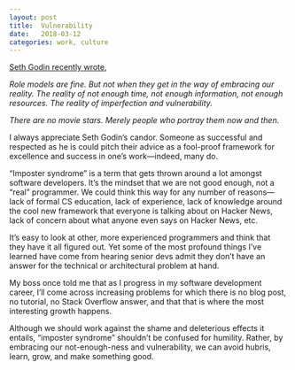 ```yaml
---
layout: post
title:  Vulnerability
date:   2018-03-12
categories: work, culture
---
```

[Seth Godin recently wrote](http://sethgodin.typepad.com/seths_blog/2018/03/where-are-the-movie-stars.html),

*Role models are fine. But not when they get in the way of embracing our reality. The reality of not enough time, not enough information, not enough resources. The reality of imperfection and vulnerability.*

*There are no movie stars. Merely people who portray them now and then.*

I always appreciate Seth Godin’s candor. Someone as successful and respected as he is could pitch their advice as a fool-proof framework for excellence and success in one’s work—indeed, many do. 

“Imposter syndrome” is a term that gets thrown around a lot amongst software developers. It’s the mindset that we are not good enough, not a “real” programmer. We could think this way for any number of reasons—lack of formal CS education, lack of experience, lack of knowledge around the cool new framework that everyone is talking about on Hacker News, lack of concern about what anyone even says on Hacker News, etc.

It’s easy to look at other, more experienced programmers and think that they have it all figured out. Yet some of the most profound things I’ve learned have come from hearing senior devs admit they don’t have an answer for the technical or architectural problem at hand.

My boss once told me that as I progress in my software development career, I’ll come across increasing problems for which there is no blog post, no tutorial, no Stack Overflow answer, and that that is where the most interesting growth happens.

Although we should work against the shame and deleterious effects it entails, “imposter syndrome” shouldn’t be confused for humility. Rather, by embracing our not-enough-ness and vulnerability, we can avoid hubris, learn, grow, and make something good.